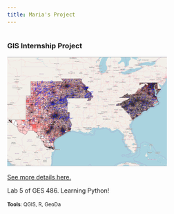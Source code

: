 ```yaml
---
title: Maria's Project
---
```

<!--This is the first row of projects -->
<div style="display:table-row; width:100%; table-layout: fixed">
<div style="display: table-cell; width:370px; margin-right:3px" markdown="1">

### GIS Internship Project

![CoolMap.PNG](GIS_Internship/CoolMap.PNG)

[See more details here.]()

Lab 5 of GES 486. Learning Python! 

<small>__Tools__: QGIS, R, GeoDa

<div style="display: table-cell; width:370px" markdown="1">
